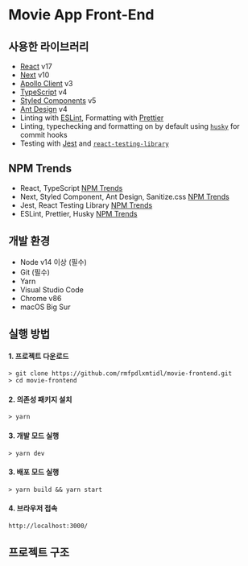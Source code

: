 # Movie App Front-End

## 사용한 라이브러리

- [React](https://ko.reactjs.org/) v17
- [Next](https://nextjs.org/) v10
- [Apollo Client](https://www.apollographql.com/docs/react/) v3
- [TypeScript]() v4
- [Styled Components](https://styled-components.com/) v5
- [Ant Design](https://ant.design/) v4
- Linting with [ESLint](https://eslint.org/), Formatting with [Prettier](https://prettier.io/)
- Linting, typechecking and formatting on by default using [`husky`](https://github.com/typicode/husky) for commit hooks
- Testing with [Jest](https://jestjs.io/) and [`react-testing-library`](https://testing-library.com/docs/react-testing-library/intro)

## NPM Trends

- React, TypeScript [NPM Trends](https://www.npmtrends.com/react-vs-typescript)
- Next, Styled Component, Ant Design, Sanitize.css [NPM Trends](https://www.npmtrends.com/antd-vs-next-vs-styled-components-vs-sanitize.css)
- Jest, React Testing Library [NPM Trends](https://www.npmtrends.com/jest-vs-@testing-library/react-vs-enzyme-vs-cypress)
- ESLint, Prettier, Husky [NPM Trends](https://www.npmtrends.com/eslint-vs-prettier-vs-husky)

## 개발 환경

- Node v14 이상 (필수)
- Git (필수)
- Yarn
- Visual Studio Code
- Chrome v86
- macOS Big Sur

## 실행 방법

#### 1. 프로젝트 다운로드

```shell
> git clone https://github.com/rmfpdlxmtidl/movie-frontend.git
> cd movie-frontend
```

#### 2. 의존성 패키지 설치

```shell
> yarn
```

#### 3. 개발 모드 실행

```shell
> yarn dev
```

#### 3. 배포 모드 실행

```shell
> yarn build && yarn start
```

#### 4. 브라우저 접속

```
http://localhost:3000/
```

## 프로젝트 구조

